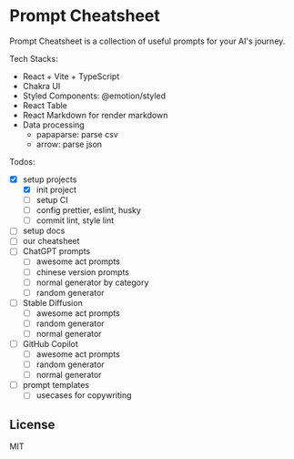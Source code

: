 # Prompt Cheatsheet

Prompt Cheatsheet is a collection of useful prompts for your AI's journey.

Tech Stacks:

- React + Vite + TypeScript
- Chakra UI
- Styled Components: @emotion/styled
- React Table
- React Markdown for render markdown
- Data processing
    - papaparse: parse csv
    - arrow: parse json

Todos:

- [x] setup projects
    - [x] init project
    - [ ] setup CI
    - [ ] config prettier, eslint, husky
    - [ ] commit lint, style lint
- [ ] setup docs
- [ ] our cheatsheet
- [ ] ChatGPT prompts
    - [ ] awesome act prompts
    - [ ] chinese version prompts
    - [ ] normal generator by category
    - [ ] random generator
- [ ] Stable Diffusion
    - [ ] awesome act prompts
    - [ ] random generator
    - [ ] normal generator
- [ ] GitHub Copilot
    - [ ] awesome act prompts
    - [ ] random generator
    - [ ] normal generator
- [ ] prompt templates
    - [ ] usecases for copywriting

## License

MIT
